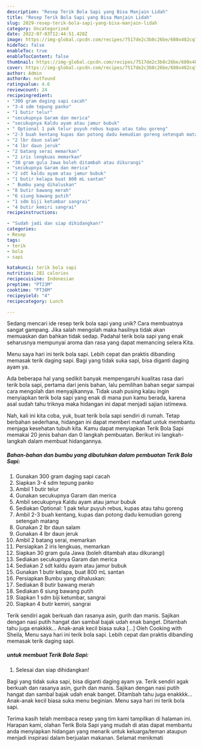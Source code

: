 ```yaml
---
description: "Resep Terik Bola Sapi yang Bisa Manjain Lidah"
title: "Resep Terik Bola Sapi yang Bisa Manjain Lidah"
slug: 2029-resep-terik-bola-sapi-yang-bisa-manjain-lidah
category: Uncategorized
date: 2022-07-03T12:44:51.428Z
image: https://img-global.cpcdn.com/recipes/7517de2c3b8c26be/680x482cq70/terik-bola-sapi-foto-resep-utama.jpg
hideToc: false
enableToc: true
enableTocContent: false
thumbnail: https://img-global.cpcdn.com/recipes/7517de2c3b8c26be/680x482cq70/terik-bola-sapi-foto-resep-utama.jpg
cover: https://img-global.cpcdn.com/recipes/7517de2c3b8c26be/680x482cq70/terik-bola-sapi-foto-resep-utama.jpg
author: Admin
authorAv: notfound
ratingvalue: 4.6
reviewcount: 24
recipeingredient:
- "300 gram daging sapi cacah"
- "3-4 sdm tepung panko"
- "1 butir telur"
- "secukupnya Garam dan merica"
- "secukupnya Kaldu ayam atau jamur bubuk"
- " Optional 1 pak telur puyuh rebus kupas atau tahu goreng"
- "2-3 buah kentang kupas dan potong dadu kemudian goreng setengah matang"
- "2 lbr daun salam"
- "4 lbr daun jeruk"
- "2 batang serai memarkan"
- "2 iris lengkuas memarkan"
- "30 gram gula Jawa boleh ditambah atau dikurangi"
- "secukupnya Garam dan merica"
- "2 sdt kaldu ayam atau jamur bubuk"
- "1 butir kelapa buat 800 mL santan"
- " Bumbu yang dihaluskan"
- "8 butir bawang merah"
- "6 siung bawang putih"
- "1 sdm biji ketumbar sangrai"
- "4 butir kemiri sangrai"
recipeinstructions:

- "Sudah jadi dan siap dihidangkan!"
categories:
- Resep
tags:
- terik
- bola
- sapi

katakunci: terik bola sapi 
nutrition: 281 calories
recipecuisine: Indonesian
preptime: "PT23M"
cooktime: "PT38M"
recipeyield: "4"
recipecategory: Lunch

---
```





Sedang mencari ide resep terik bola sapi yang unik? Cara membuatnya sangat gampang. Jika salah mengolah maka hasilnya tidak akan memuaskan dan bahkan tidak sedap. Padahal terik bola sapi yang enak seharusnya mempunyai aroma dan rasa yang dapat memancing selera Kita.





Menu saya hari ini terik bola sapi. Lebih cepat dan praktis dibanding memasak terik daging sapi. Bagi yang tidak suka sapi, bisa diganti daging ayam ya.

Ada beberapa hal yang sedikit banyak mempengaruhi kualitas rasa dari terik bola sapi, pertama dari jenis bahan, lalu pemilihan bahan segar sampai cara mengolah dan menyajikannya. Tidak usah pusing kalau ingin menyiapkan terik bola sapi yang enak di mana pun kamu berada, karena asal sudah tahu triknya maka hidangan ini dapat menjadi sajian istimewa.






Nah, kali ini kita coba, yuk, buat terik bola sapi sendiri di rumah. Tetap berbahan sederhana, hidangan ini dapat memberi manfaat untuk membantu menjaga kesehatan tubuh kita. Kamu dapat menyiapkan Terik Bola Sapi memakai 20 jenis bahan dan 0 langkah pembuatan. Berikut ini langkah-langkah dalam membuat hidangannya.

<!--inarticleads1-->

##### Bahan-bahan dan bumbu yang dibutuhkan dalam pembuatan Terik Bola Sapi:

1. Gunakan 300 gram daging sapi cacah
1. Siapkan 3-4 sdm tepung panko
1. Ambil 1 butir telur
1. Gunakan secukupnya Garam dan merica
1. Ambil secukupnya Kaldu ayam atau jamur bubuk
1. Sediakan  Optional: 1 pak telur puyuh rebus, kupas atau tahu goreng
1. Ambil 2-3 buah kentang, kupas dan potong dadu kemudian goreng setengah matang
1. Gunakan 2 lbr daun salam
1. Gunakan 4 lbr daun jeruk
1. Ambil 2 batang serai, memarkan
1. Persiapkan 2 iris lengkuas, memarkan
1. Siapkan 30 gram gula Jawa (boleh ditambah atau dikurangi)
1. Sediakan secukupnya Garam dan merica
1. Sediakan 2 sdt kaldu ayam atau jamur bubuk
1. Gunakan 1 butir kelapa, buat 800 mL santan
1. Persiapkan  Bumbu yang dihaluskan:
1. Sediakan 8 butir bawang merah
1. Sediakan 6 siung bawang putih
1. Siapkan 1 sdm biji ketumbar, sangrai
1. Siapkan 4 butir kemiri, sangrai


Terik sendiri agak berkuah dan rasanya asin, gurih dan manis. Sajikan dengan nasi putih hangat dan sambal bajak udah enak banget. Ditambah tahu juga enakkkk… Anak-anak kecil biasa suka […] Oleh Cooking with Sheila, Menu saya hari ini terik bola sapi. Lebih cepat dan praktis dibanding memasak terik daging sapi. 

<!--inarticleads2-->

#####  untuk membuat Terik Bola Sapi:


1. Selesai dan siap dihidangkan!

Bagi yang tidak suka sapi, bisa diganti daging ayam ya. Terik sendiri agak berkuah dan rasanya asin, gurih dan manis. Sajikan dengan nasi putih hangat dan sambal bajak udah enak banget. Ditambah tahu juga enakkkk… Anak-anak kecil biasa suka menu beginian. Menu saya hari ini terik bola sapi. 

Terima kasih telah membaca resep yang tim kami tampilkan di halaman ini. Harapan kami, olahan Terik Bola Sapi yang mudah di atas dapat membantu anda menyiapkan hidangan yang menarik untuk keluarga/teman ataupun menjadi inspirasi dalam berjualan makanan. Selamat menikmati
